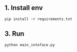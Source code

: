 ## 1. Install env

  ```
pip install -r requirements.txt
  ```
  
## 3. Run 
  ```
python main_inteface.py
  ```

